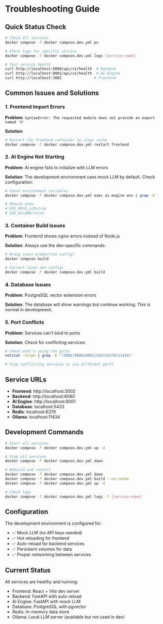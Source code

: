 # Troubleshooting Guide

## Quick Status Check

```bash
# Check all services
docker compose -f docker compose.dev.yml ps

# Check logs for specific service
docker compose -f docker compose.dev.yml logs [service-name]

# Test service health
curl http://localhost:8080/api/v1/health  # Backend
curl http://localhost:8001/api/v1/health  # AI Engine
curl http://localhost:3002               # Frontend
```

## Common Issues and Solutions

### 1. Frontend Import Errors

**Problem**: `SyntaxError: The requested module does not provide an export named 'X'`

**Solution**: 
```bash
# Restart the frontend container to clear cache
docker compose -f docker compose.dev.yml restart frontend
```

### 2. AI Engine Not Starting

**Problem**: AI engine fails to initialize with LLM errors

**Solution**: The development environment uses mock LLM by default. Check configuration:
```bash
# Check environment variables
docker compose -f docker compose.dev.yml exec ai-engine env | grep -E "(USE_MOCK_LLM|USE_OLLAMA)"

# Should show:
# USE_MOCK_LLM=true
# USE_OLLAMA=false
```

### 3. Container Build Issues

**Problem**: Frontend shows nginx errors instead of Node.js

**Solution**: Always use the dev-specific commands:
```bash
# Wrong (uses production config)
docker compose build

# Correct (uses dev config)
docker compose -f docker compose.dev.yml build
```

### 4. Database Issues

**Problem**: PostgreSQL vector extension errors

**Solution**: The database will show warnings but continue working. This is normal in development.

### 5. Port Conflicts

**Problem**: Services can't bind to ports

**Solution**: Check for conflicting services:
```bash
# Check what's using the ports
netstat -tulpn | grep -E "(3002|8080|8001|5433|6379|11434)"

# Stop conflicting services or use different ports
```

## Service URLs

- **Frontend**: http://localhost:3002
- **Backend**: http://localhost:8080
- **AI Engine**: http://localhost:8001
- **Database**: localhost:5433
- **Redis**: localhost:6379
- **Ollama**: localhost:11434

## Development Commands

```bash
# Start all services
docker compose -f docker compose.dev.yml up -d

# Stop all services
docker compose -f docker compose.dev.yml down

# Rebuild and restart
docker compose -f docker compose.dev.yml down
docker compose -f docker compose.dev.yml build --no-cache
docker compose -f docker compose.dev.yml up -d

# Check logs
docker compose -f docker compose.dev.yml logs -f [service-name]
```

## Configuration

The development environment is configured for:
- ✅ Mock LLM (no API keys needed)
- ✅ Hot reloading for frontend
- ✅ Auto-reload for backend services
- ✅ Persistent volumes for data
- ✅ Proper networking between services

## Current Status

All services are healthy and running:
- Frontend: React + Vite dev server
- Backend: FastAPI with auto-reload
- AI Engine: FastAPI with mock LLM
- Database: PostgreSQL with pgvector
- Redis: In-memory data store
- Ollama: Local LLM server (available but not used in dev)